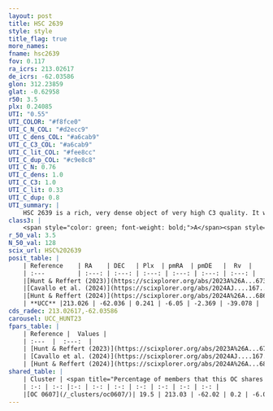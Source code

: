 ```yaml
---
layout: post
title: HSC 2639
style: style
title_flag: true
more_names: 
fname: hsc2639
fov: 0.117
ra_icrs: 213.02617
de_icrs: -62.03586
glon: 312.23859
glat: -0.62958
r50: 3.5
plx: 0.24085
UTI: "0.55"
UTI_COLOR: "#f8fce0"
UTI_C_N_COL: "#d2ecc9"
UTI_C_dens_COL: "#a6cab9"
UTI_C_C3_COL: "#a6cab9"
UTI_C_lit_COL: "#fee8cc"
UTI_C_dup_COL: "#c9e8c8"
UTI_C_N: 0.76
UTI_C_dens: 1.0
UTI_C_C3: 1.0
UTI_C_lit: 0.33
UTI_C_dup: 0.8
UTI_summary: |
    HSC 2639 is a rich, very dense object of very high C3 quality. It was recently reported in the literature.<br><br>This is very likely a unique object, which shares a small percentage of members with at least one previously reported entry.
class3: |
    <span style="color: green; font-weight: bold;">A</span><span style="color: green; font-weight: bold;">A</span>
r_50_val: 3.5
N_50_val: 128
scix_url: HSC%202639
posit_table: |
    | Reference    | RA    | DEC   | Plx  | pmRA  | pmDE   |  Rv  |
    | :---         | :---: | :---: | :---: | :---: | :---: | :---: |
    |[Hunt & Reffert (2023)](https://scixplorer.org/abs/2023A%26A...673A.114H) | 213.062 | -62.041 | 0.241 | -6.042 | -2.357 | -47.287 |
    |[Cavallo et al. (2024)](https://scixplorer.org/abs/2024AJ....167...12C) | 212.892 | -62.047 | 0.242 | -- | -- | -- |
    |[Hunt & Reffert (2024)](https://scixplorer.org/abs/2024A%26A...686A..42H) | 213.062 | -62.041 | 0.241 | -6.042 | -2.357 | -47.287 |
    | **UCC** |213.026 | -62.036 | 0.241 | -6.05 | -2.369 | -39.078 | 
cds_radec: 213.02617,-62.03586
carousel: UCC_HUNT23
fpars_table: |
    | Reference |  Values |
    | :---  |  :---:  |
    | [Hunt & Reffert (2023)](https://scixplorer.org/abs/2023A%26A...673A.114H) | `AV50=4.63, diffAV50=2.888, MOD50=12.857, logAge50=7.173` |
    | [Cavallo et al. (2024)](https://scixplorer.org/abs/2024AJ....167...12C) | `AV50=4.4, dMod50=12.92, logAge50=7.15, [Fe/H]50=0.77` |
    | [Hunt & Reffert (2024)](https://scixplorer.org/abs/2024A%26A...686A..42H) | `MassJ=4866.95` |
shared_table: |
    | Cluster | <span title="Percentage of members that this OC shares with the ones listed">%</span>   | RA   | DEC   | Plx   | pmRA  | pmDE  | Rv | UTI |
    | :-: | :-: |:-: | :-: | :-: | :-: | :-: | :-: | :-: |
    |[OC 0607](/_clusters/oc0607/)| 19.5 | 213.03 | -62.02 | 0.2 | -6.05 | -2.37 | -- |0.26 |
---
```

